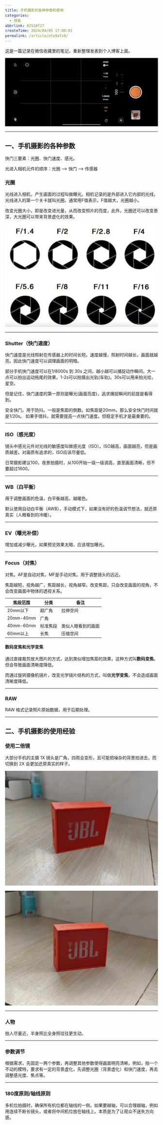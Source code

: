 ```yaml
---
title: 手机摄影的各种参数和使用
categories:
  - 技能
abbrlink: 82510f27
createTime: 2024/04/05 17:00:01
permalink: /article/oto9a7x9/
---
```


这是一篇记录在微信收藏里的笔记，重新整理发表到个人博客上面。

<!-- more -->

![专业模式](/images/photograph/professional_mode.jpg)

---

## 一、手机摄影的各种参数

快门三要素：光圈、快门速度、感光。

光进入相机元件的顺序：光圈 --> 快门 --> 传感器

### 光圈

光线进入相机，产生画面的过程叫做曝光。相机记录的是外部进入它内部的光线，光线进入的第一个关卡就叫光圈。通常用F值表示，F值越大，光圈越小。

改变光圈大小，即是改变进光量，从而改变照片的亮度，此外，光圈还可以改变景深，大光圈可以带来背景虚化的效果。

![光圈](/images/photograph/aperture.png)

---

### Shutter（快门速度）

快门速度是光线照射在传感器上的时间长短。速度越慢，照射时间越长，画面就越亮。因此快门速度可以调理画面的明暗。

部分手机快门速度可以在1/8000s 到 30s 之间，越小越可以捕捉动作瞬间，大一点可以拍出运动拖尾的效果，1-2s可以拍摄出光轨(车轨)。30s可以用来拍光绘，星空。

但是记住，快门速度的第一原则是曝光(画面亮度)，追求捕捉瞬间的前提是看得到。

安全快门。用于防抖。一般是焦距的倒数。如焦距是20mm，那么安全快门时间就是1/20s。 如果手很抖，就需要提高一点快门速度。但稳定手机才是最重要的。

---

### ISO（感光度）

镜头中感光元件对光线的敏感度叫做感光度（ISO）。ISO越高，画面越亮，但是画质越差。对画质有追求的，ISO应该尽量低。

日常摄影建议100，夜景拍摄时，从100开始一级一级调高，直至画面清晰，但不要超过1600。

---

### WB（白平衡）

用于调整画面的色温，白平衡越高，越暖色。

默认使用自动白平衡（AWB），手动模式下，如果没有好的色温调节想法，就还原真实（人眼看到的冷暖）。

---

### EV（曝光补偿）

增加或减少曝光，如果预览效果太暗，应该增加曝光。

---

### Focus（对焦）

对焦。AF是自动对焦，MF是手动对焦。用于调整镜头的远近。

焦距越短，视角越广，焦距越长，视角越窄。改变焦距，只会改变画面的视角，不会改变画面中物体的透视关系。

| 焦段范围       | 分类            | 备注
| -------------- | -------------- | ---
| 20mm以下       | 超广角          | 拉伸空间
| 20mm-40mm      | 广角           |
| 40mm-60mm      | 标准焦段       | 类似人眼看到的画面
| 60mm以上       | 长焦           | 压缩空间

#### 数码变焦和光学变焦

通过直接裁剪放大图片的方式，达到类似增加焦距的效果，这种方式叫**数码变焦**。但会导致画面清晰度降低。

而通过旋转摄像机镜片，改变光学镜片结构的方式，叫做**光学变焦**。不会造成画面清晰度降低。

---

### RAW

RAW 格式记录照片原始数据，用于后期处理。

---

## 二、手机摄影的使用经验

### 使用二倍镜

大部分手机的主摄 1X 镜头是广角，四周会变形，且可能把噪杂的背景拍进去，而切换到 2X 会更加还原真实的样子。

![默认的一倍镜](/images/photograph/1x.jpg)


![二倍镜](/images/photograph/2x.jpg)


---


### 人物

拍人尽量近，半身照比全身照往往更生动。


---

### 参数调节

根据需求，先固定一两个参数，再调整其他参数使得画面明亮清晰。例如，拍一个不动的模特，要求有一定的背景虚化，先调整光圈（背景虚化）和快门速度，再去调整感光度、焦点等。

---


### 180度原则/轴线原则

多机位拍摄时，确保所有机位都在轴线的一侧。如果要越轴，可以合理越轴，例如用连续不断长镜头，或者将中间机位放在轴线上。本质是为了让观众不迷失方向感。